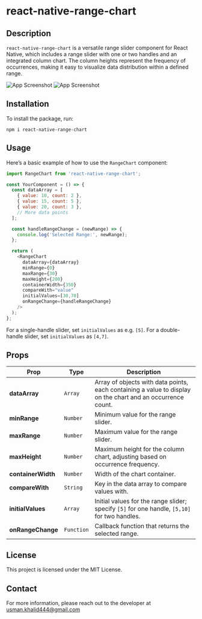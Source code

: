 
# react-native-range-chart

## Description
`react-native-range-chart` is a versatile range slider component for React Native, which includes a range slider with one or two handles and an integrated column chart. The column heights represent the frequency of occurrences, making it easy to visualize data distribution within a defined range.

![App Screenshot](https://i.postimg.cc/59Lr6dPC/Screenshot-2024-10-31-at-11-07-11-PM.png)
![App Screenshot](https://i.postimg.cc/9FBNYPHX/Screenshot-2024-10-31-at-11-07-41-PM.png)


## Installation
To install the package, run:
```
npm i react-native-range-chart
```

## Usage
Here’s a basic example of how to use the `RangeChart` component:

```javascript
import RangeChart from 'react-native-range-chart';

const YourComponent = () => {
  const dataArray = [
    { value: 10, count: 2 },
    { value: 15, count: 5 },
    { value: 20, count: 3 },
    // More data points
  ];

  const handleRangeChange = (newRange) => {
    console.log('Selected Range:', newRange);
  };

  return (
    <RangeChart
      dataArray={dataArray}
      minRange={0}
      maxRange={30}
      maxHeight={200}
      containerWidth={350}
      compareWith="value"
      initialValues=[30,70]
      onRangeChange={handleRangeChange}
    />
  );
};
```

For a single-handle slider, set `initialValues` as e.g. `[5]`. For a double-handle slider, set `initialValues` as `[4,7]`.

## Props

| Prop            | Type          | Description                                                                                       |
|-----------------|---------------|---------------------------------------------------------------------------------------------------|
| **dataArray**   | `Array`       | Array of objects with data points, each containing a value to display on the chart and an occurrence count. |
| **minRange**    | `Number`      | Minimum value for the range slider.                                                               |
| **maxRange**    | `Number`      | Maximum value for the range slider.                                                               |
| **maxHeight**   | `Number`      | Maximum height for the column chart, adjusting based on occurrence frequency.                     |
| **containerWidth** | `Number`  | Width of the chart container.                                                                     |
| **compareWith** | `String`      | Key in the data array to compare values with.                                                     |
| **initialValues** | `Array`    | Initial values for the range slider; specify `[5]` for one handle, `[5,10]` for two handles. |
| **onRangeChange** | `Function`  | Callback function that returns the selected range.                                                |

## License
This project is licensed under the MIT License.

## Contact
For more information, please reach out to the developer at usman.khalid444@gmail.com
